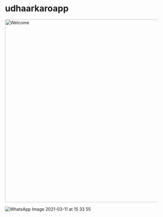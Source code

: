 # udhaarkaroapp
<img src="https://play-lh.googleusercontent.com/YCz03kuelYHy2HbELgV4oO6NDw91ef2R5OtueSU3iENh_Thc-hn9K-zuJVn_rIufDQ=w2560-h1440-rw" alt="Welcome" width="600" height="600">

![WhatsApp Image 2021-03-11 at 15 33 55](https://user-images.githubusercontent.com/56475822/119547329-99f91b80-bdb2-11eb-916b-cd1ba5c9a79d.jpeg)
